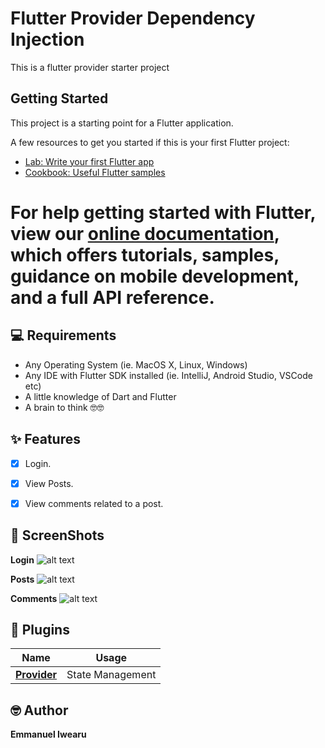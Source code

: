 # Flutter Provider Dependency Injection

This is a flutter provider starter project

## Getting Started

This project is a starting point for a Flutter application.

A few resources to get you started if this is your first Flutter project:

- [Lab: Write your first Flutter app](https://flutter.dev/docs/get-started/codelab)
- [Cookbook: Useful Flutter samples](https://flutter.dev/docs/cookbook)

For help getting started with Flutter, view our
[online documentation](https://flutter.dev/docs), which offers tutorials,
samples, guidance on mobile development, and a full API reference.
=======

## 💻 Requirements
* Any Operating System (ie. MacOS X, Linux, Windows)
* Any IDE with Flutter SDK installed (ie. IntelliJ, Android Studio, VSCode etc)
* A little knowledge of Dart and Flutter
* A brain to think 🤓🤓

## ✨ Features
- [x] Login.
- [x] View Posts.
- [x] View comments related to a post.


## 📸 ScreenShots

**Login**
![alt text](screenshots/login.png)

**Posts**
![alt text](screenshots/posts.png)

**Comments**
![alt text](screenshots/comments.png)




## 🔌 Plugins
| Name | Usage |
|------|-------|
|[**Provider**](https://pub.dev/packages/provider)| State Management|

## 🤓 Author
**Emmanuel Iwearu** 



